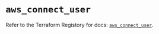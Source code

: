 # `aws_connect_user`

Refer to the Terraform Registory for docs: [`aws_connect_user`](https://registry.terraform.io/providers/hashicorp/aws/5.27.0/docs/resources/connect_user).
